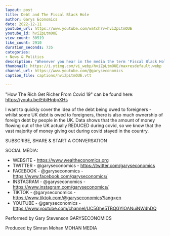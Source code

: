 ```yaml
---
layout: post
title: Debt and The Fiscal Black Hole
author: Garys Economics
date: 2022-12-11
youtube_url: https://www.youtube.com/watch?v=hviZpLtmOUE
youtube_id: hviZpLtmOUE
view_count: 30519
like_count: 2910
duration_seconds: 735
categories:
- News & Politics
description: "Whenever you hear in the media the term 'Fiscal Black Hole' I want you to hear 'Fiscal enormous pile of money', because it is not possible for debt to grow without private wealth growing. And whenever anybody tells you: 'How do we pay the debt back?' I want you to turn around and say to them: Where has the money gone? Who has the money now? Why don't we tax them?"
thumbnail: https://i.ytimg.com/vi_webp/hviZpLtmOUE/maxresdefault.webp
channel_url: https://www.youtube.com/@garyseconomics
caption_file: captions/hviZpLtmOUE.vtt

---
```


"How The Rich Get Richer From Covid 19" can be found here: https://youtu.be/EiblHqbpXHs

I want to quickly cover the idea of the debt being owed to foreigners - whilst some UK debt is owed to foreigners, there is also much ownership of foreign debt by people in the UK.  Data shows that the amount of money flowing out of the UK actually REDUCED during covid, so we know that the vast majority of money giving out during covid stayed in the country.


SUBSCRIBE, SHARE & START A CONVERSATION


SOCIAL MEDIA:
- WEBSITE - https://www.wealtheconomics.org
- TWITTER - @garyseconomics - https://twitter.com/garyseconomics
- FACEBOOK - @garyseconomics - https://www.facebook.com/garyseconomics/
- INSTAGRAM - @garyseconomics - https://www.instagram.com/garyseconomics/
- TIKTOK - @garyseconomics - https://www.tiktok.com/@garyseconomics?lang=en
- YOUTUBE - @garyseconomics - https://www.youtube.com/channel/UC5Ghe5TBQGYIOANuiNW4hDQ


Performed by Gary Stevenson
GARYSECONOMICS


Produced by Simran Mohan
MOHAN MEDIA
